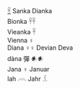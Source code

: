 [𓋹](𓋹) Sanka Dianka  
Bionka 𓋹𓋹  
Vieanka 𓋹  
Vienna ♀  
Diana ♀♀ Devian Deva  
dàna 彈 𒀭𒀭  
Jana ♀ Januar  
Iah 𓇺 Jahr 𓆵